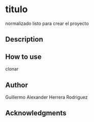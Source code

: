 # titulo

normalizado listo para crear el proyecto

## Description



## How to use

clonar

## Author

Guillermo Alexander Herrera Rodriguez

## Acknowledgments


